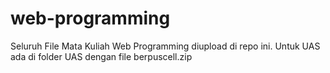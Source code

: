 # web-programming
Seluruh File Mata Kuliah Web Programming diupload di repo ini. Untuk UAS ada di folder UAS dengan file berpuscell.zip
